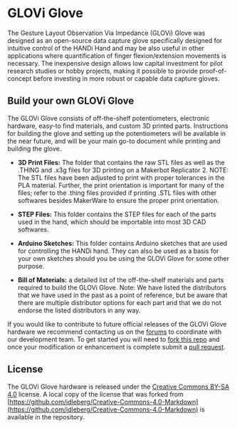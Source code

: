 # GLOVi Glove
The Gesture Layout Observation Via Impedance (GLOVi) Glove was designed as an open-source data capture glove specifically designed for intuitive control of the HANDi Hand and may be also useful in other applications where quantification of finger flexion/extension movements is necessary. The inexpensive design allows low capital investment for pilot research studies or hobby projects, making it possible to provide proof-of-concept before investing in more robust or capable data capture gloves.

## Build your own GLOVi Glove
The GLOVi Glove consists of off-the-shelf potentiometers, electronic hardware, easy-to find materials, and custom 3D printed parts. Instructions for building the glove and setting up the potentiometers will be available in the near future, and will be your main go-to document while printing and building the glove.


* __3D Print Files:__ The folder that contains the raw STL files as well as the .THING and .x3g files for 3D printing on a Makerbot Replicator 2. NOTE: The STL files have been adjusted to print with proper tolerances in the PLA material. Further, the print orientation is important for many of the files; refer to the .thing files provided if printing .STL files with other softwares besides MakerWare to ensure the proper print orientation.
* __STEP Files:__ This folder contains the STEP files for each of the parts used in the hand, which should be importable into most 3D CAD softwares.
* __Arduino Sketches:__ This folder contains Arduino sketches that are used for controlling the HANDi hand. They can also be used as a basis for your own sketches should you be using the GLOVi Glove for some other purpose.

* __Bill of Materials:__ a detailed list of the off-the-shelf materials and parts required to build the GLOVi Glove. Note: We have listed the distributors that we have used in the past as a point of reference, but be aware that there are multiple distributor options for each part and that we do not endorse the listed distributors in any way.

If you would like to contribute to future official releases of the GLOVi Glove hardware we recommend contacting us on the [forums](https://blincdev.ca/forum/) to coordinate with our development team. To get started you will need to [fork this repo](https://help.github.com/articles/using-pull-requests/) and once your modification or enhancement is complete submit a [pull request](https://help.github.com/articles/using-pull-requests/).

## License
The GLOVi Glove hardware is released under the [Creative Commons BY-SA 4.0](http://creativecommons.org/licenses/by-sa/4.0/) license. A local copy of the license that was forked from [https://github.com/idleberg/Creative-Commons-4.0-Markdown](https://github.com/idleberg/Creative-Commons-4.0-Markdown) is available in the repository. 
